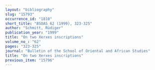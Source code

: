 ```yaml
---
layout: "bibliography"
slug: "15793"
occurrence_id: "1810"
short_title: "BSOAS 62 (1999), 323-325"
author: "Schmitt, Rüdiger"
publication_year: "1999"
title: "On two Xerxes inscriptions"
volume_no_: "62"
pages: "323-325"
journal: "Bulletin of the School of Oriental and African Studies"
title: "On two Xerxes inscriptions"
previous_item: "15796"
---
```

